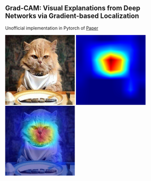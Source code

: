 ## Grad-CAM: Visual Explanations from Deep Networks via Gradient-based Localization  

Unofficial implementation in Pytorch of <a href="https://arxiv.org/abs/1610.02391">Paper</a> 

<img src="https://github.com/JoveIC/Grad-CAM/blob/master/pics/cat_fish.jpg" width="224" height="224"> <img src="https://github.com/JoveIC/Grad-CAM/blob/master/pics/cat_heatmap.png" width="224" height="224"> <img src="https://github.com/JoveIC/Grad-CAM/blob/master/pics/cat_fused.png" width="224" height="224">
